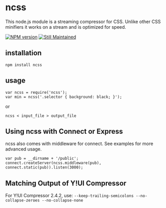 ncss
====
This node.js module is a streaming compressor for CSS. Unlike other CSS minifiers
it works on a stream and is optimized for speed.

[![NPM version](https://badge.fury.io/js/ncss.png)](http://badge.fury.io/js/ncss)
[![Still Maintained](http://stillmaintained.com/wasche/backup.png)](http://stillmaintained.com/wasche/ncss)

installation
------------
    npm install ncss

usage
-----
    var ncss = require('ncss');
    var min = ncss('.selector { background: black; }');

or

    ncss < input_file > output_file

Using ncss with Connect or Express
----
ncss also comes with middleware for connect. See examples for more advanced usage.

    var pub = __dirname + '/public';
    connect.createServer(ncss.middleware(pub), connect.static(pub)).listen(3000);

## Matching Output of Y!UI Compressor

For Y!UI Compressor 2.4.2, use: ```--keep-trailing-semicolons --no-collapse-zeroes --no-collapse-none```
